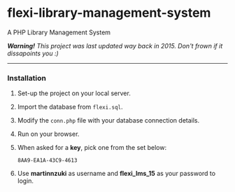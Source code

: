 # flexi-library-management-system
A PHP Library Management System

***Warning!** This project was last updated way back in 2015. Don't frown if it dissapoints you :)*

---

### Installation
1. Set-up the project on your local server.
2. Import the database from `flexi.sql`.
3. Modify the `conn.php` file with your database connection details.
4. Run on your browser.
5. When asked for a **key**, pick one from the set below:
    
    `8AA9-EA1A-43C9-4613`

5. Use **martinnzuki** as username and **flexi_lms_15** as your password to login.


